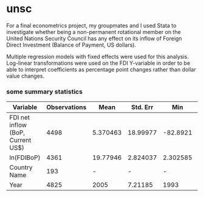 # unsc
For a final econometrics project, my groupmates and I used Stata to investigate whether being a non-permanent rotational member on the United Nations Security Council has any effect on its inflow of Foreign Direct Investment (Balance of Payment, US dollars).

Multiple regression models with fixed effects were used for this analysis. Log-linear transformations were used on the FDI Y-variable in order to be able to interpret coefficients as percentage point changes rather than dollar value changes.

### some summary statistics
| Variable                          | Observations | Mean     | Std. Err | Min      | Max      |
|-----------------------------------|--------------|----------|----------|----------|----------|
| FDI net inflow (BoP, Current US$) | 4498         | 5.370463 | 18.99977 | -82.8921 | 773.928  |
| ln(FDIBoP)                        | 4361         | 19.77946 | 2.824037 | 2.302585 | 27.32179 |
| Country Name                      | 193          | -        | -        | -        | -        |
| Year                              | 4825         | 2005     | 7.21185  | 1993     | 2017     |
